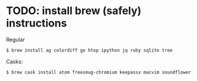 # TODO: install brew (safely) instructions

Regular
```bash
$ brew install ag colordiff go htop ipython jq ruby sqlite tree
```

Casks:
```bash
$ brew cask install atom freesmug-chromium keepassx macvim soundflower soundflowerbed transmission tunnelblick virtualbox vlc
```
